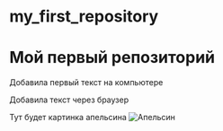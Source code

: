 # my_first_repository
# Мой первый репозиторий
Добавила первый текст на компьютере

Добавила текст через браузер 

Тут будет картинка апельсина
![Апельсин](orange.png)
